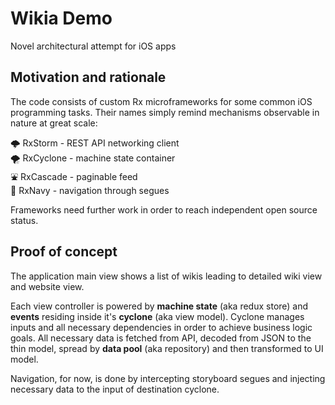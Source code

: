 # Wikia Demo
Novel architectural attempt for iOS apps

## Motivation and rationale

The code consists of custom Rx microframeworks for some common iOS programming tasks. Their names simply remind mechanisms observable in nature at great scale:

🌩 RxStorm - REST API networking client  
🌪 RxCyclone -  machine state container  
⛲️ RxCascade - paginable feed  
🧭 RxNavy - navigation through segues  

Frameworks need further work in order to reach independent open source status.

## Proof of concept

The application main view shows a list of wikis leading to detailed wiki view and website view.

Each view controller is powered by **machine state** (aka redux store) and **events** residing inside it's **cyclone** (aka view model). Cyclone manages inputs and all necessary dependencies in order to achieve business logic goals. All necessary data is fetched from API, decoded from JSON to the thin model, spread by **data pool** (aka repository) and then transformed to UI model.

Navigation, for now, is done by intercepting storyboard segues and injecting necessary data to the input of destination cyclone.
